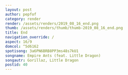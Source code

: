 ```yaml
---
layout: post
author: pepfof
category: render
render: /assets/renders/2019_08_16_end.png
thumb: /assets/renders/thumb/thumb-2019_08_16_end.png
title: End
navigation_override: /
aspect: 16/9
domcol: ^5d6162
spotisong: 3a6PN6BRB8PP3ms48s7kU1
songname: Empire Ants (feat. Little Dragon)
songautr: Gorillaz, Little Dragon
postid: 40
---
```


<!--USER BEGIN 1-->

<!--USER END 1-->

<!--more-->
<!--USER BEGIN 2-->

<!--USER END 2-->

